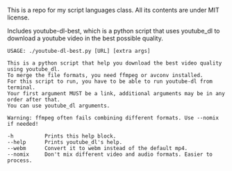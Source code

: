 This is a repo for my script languages class.
All its contents are under MIT license.

Includes youtube-dl-best, which is a python script that uses youtube_dl to download a youtube video in the best possible quality. 

    USAGE: ./youtube-dl-best.py [URL] [extra args]
    
    This is a python script that help you download the best video quality using youtube_dl.
    To merge the file formats, you need ffmpeg or avconv installed.
    For this script to run, you have to be able to run youtube-dl from terminal.
    Your first argument MUST be a link, additional arguments may be in any order after that.
    You can use youtube_dl arguments.
    
    Warning: ffmpeg often fails combining different formats. Use --nomix if needed!
    
    -h          Prints this help block.
    --help      Prints youtube_dl's help.
    --webm      Convert it to webm instead of the default mp4.
    --nomix     Don't mix different video and audio formats. Easier to process.
